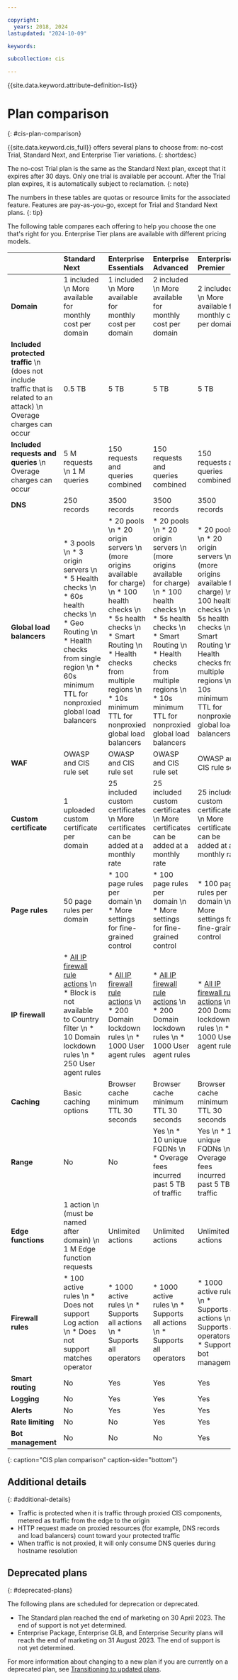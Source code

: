 ```yaml
---

copyright:
  years: 2018, 2024
lastupdated: "2024-10-09"

keywords:

subcollection: cis

---
```


{{site.data.keyword.attribute-definition-list}}

# Plan comparison
{: #cis-plan-comparison}

{{site.data.keyword.cis_full}} offers several plans to choose from: no-cost Trial, Standard Next, and Enterprise Tier variations.
{: shortdesc}

The no-cost Trial plan is the same as the Standard Next plan, except that it expires after 30 days. Only one trial is available per account. After the Trial plan expires, it is automatically subject to reclamation.
{: note}

The numbers in these tables are quotas or resource limits for the associated feature. Features are pay-as-you-go, except for Trial and Standard Next plans.
{: tip}

The following table compares each offering to help you choose the one that's right for you. Enterprise Tier plans are available with different pricing models.

| |Standard Next|Enterprise Essentials|Enterprise Advanced|Enterprise Premier|Enterprise Usage|
| :------- | :------- | :--------- | :------------ | :--------- | :--------- |
|**Domain**|1 included  \n More available for monthly cost per domain|1 included  \n More available for monthly cost per domain|2 included  \n More available for monthly cost per domain|2 included  \n More available for monthly cost per domain|Up to 1000, but recommend no more than 20|
|**Included protected traffic**   \n (does not include traffic that is related to an attack)  \n Overage charges can occur|0.5 TB |5 TB|5 TB|5 TB |Not applicable  \n (usage based)|
|**Included requests and queries**  \n Overage charges can occur|5 M requests \n 1 M queries|150 requests and queries combined|150 requests and queries combined|150 requests and queries combined|Not applicable  \n (usage based)|
|**DNS**|250 records|3500 records|3500 records|3500 records|3500 records|
|**Global load balancers**|* 3 pools \n * 3 origin servers \n * 5 Health checks \n * 60s health checks \n * Geo Routing \n * Health checks from single region \n * 60s minimum TTL for nonproxied global load balancers |* 20 pools  \n * 20 origin servers \n (more origins available for charge) \n * 100 health checks \n * 5s health checks \n * Smart Routing \n * Health checks from multiple regions \n * 10s minimum TTL for nonproxied global load balancers |* 20 pools  \n * 20 origin servers  \n (more origins available for charge) \n  * 100 health checks \n * 5s health checks \n * Smart Routing \n * Health checks from multiple regions \n * 10s minimum TTL for nonproxied global load balancers|* 20 pools  \n * 20 origin servers  \n (more origins available for charge)  \n * 100 health checks  \n * 5s health checks  \n * Smart Routing  \n * Health checks from multiple regions  \n * 10s minimum TTL for nonproxied global load balancers|* Up to 100 pools \n * 100 origin servers \n * Up to 100 health checks \n * 5s health checks \n * Smart Routing \n * Health checks from multiple regions \n * 10s minimum TTL for nonproxied global load balancers|
|**WAF**|OWASP and CIS rule set|OWASP and CIS rule set|OWASP and CIS rule set|OWASP and CIS rule set|OWASP and CIS rule set|
|**Custom certificate**|1 uploaded custom certificate per domain|25 included custom certificates  \n More certificates can be added at a monthly rate|25 included custom certificates  \n More certificates can be added at a monthly rate|25 included custom certificates  \n More certificates can be added at a monthly rate|1 uploaded custom certificate per domain|
|**Page rules**|50 page rules per domain|* 100 page rules per domain \n * More settings for fine-grained control|* 100 page rules per domain \n * More settings for fine-grained control|* 100 page rules per domain \n * More settings for fine-grained control|* 100 page rules per domain \n * More settings for fine-grained control|
|**IP firewall**|* [All IP firewall rule actions](/docs/cis?topic=cis-actions) \n * Block is not available to Country filter \n * 10 Domain lockdown rules \n * 250 User agent rules|* [All IP firewall rule actions](/docs/cis?topic=cis-actions) \n * 200 Domain lockdown rules \n * 1000 User agent rules|* [All IP firewall rule actions](/docs/cis?topic=cis-actions) \n * 200 Domain lockdown rules \n * 1000 User agent rules|* [All IP firewall rule actions](/docs/cis?topic=cis-actions) \n * 200 Domain lockdown rules \n * 1000 User agent rules|* [All IP firewall rule actions](/docs/cis?topic=cis-actions) \n * 200 Domain lockdown rules \n * 1000 User agent rules|
|**Caching**|Basic caching options|Browser cache minimum TTL 30 seconds|Browser cache minimum TTL 30 seconds|Browser cache minimum TTL 30 seconds|Advanced caching options|
|**Range**|No|No|Yes \n * 10 unique FQDNs \n * Overage fees incurred past 5 TB of traffic|Yes \n * 10 unique FQDNs \n * Overage fees incurred past 5 TB of traffic|Yes \n * 10 unique FQDNs|
|**Edge functions**|1 action \n (must be named after domain) \n 1 M Edge function requests|Unlimited actions|Unlimited actions|Unlimited actions|Unlimited actions|
|**Firewall rules**|* 100 active rules \n * Does not support Log action \n * Does not support matches operator|* 1000 active rules \n * Supports all actions \n * Supports all operators|* 1000 active rules \n * Supports all actions \n * Supports all operators|* 1000 active rules \n * Supports all actions \n * Supports all operators  \n * Supports bot management|* 1000 active rules \n * Supports all actions \n * Supports all operators|
|**Smart routing**|No|Yes|Yes|Yes|Yes|
|**Logging**|No|Yes|Yes|Yes|Yes|
|**Alerts**|No|Yes|Yes|Yes|Yes|
|**Rate limiting**|No|No|Yes|Yes|Yes|
|**Bot management**|No|No|No|Yes|No|
{: caption="CIS plan comparison" caption-side="bottom"}

## Additional details
{: #additional-details}

* Traffic is protected when it is traffic through proxied CIS components, metered as traffic from the edge to the origin
* HTTP request made on proxied resources (for example, DNS records and load balancers) count toward your protected traffic
* When traffic is not proxied, it will only consume DNS queries during hostname resolution

## Deprecated plans
{: #deprecated-plans}

The following plans are scheduled for deprecation or deprecated.

* The Standard plan reached the end of marketing on 30 April 2023. The end of support is not yet determined.
* Enterprise Package, Enterprise GLB, and Enterprise Security plans will reach the end of marketing on 31 August 2023. The end of support is not yet determined.

For more information about changing to a new plan if you are currently on a deprecated plan, see [Transitioning to updated plans](/docs/cis?topic=cis-transition-plans).
